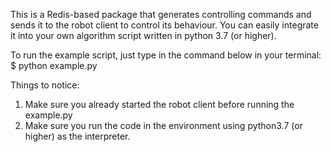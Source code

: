 This is a Redis-based package that generates controlling commands and sends it to the robot client to control its behaviour. You can easily integrate it into your own algorithm script written in python 3.7 (or higher).

To run the example script, just type in the command below in your terminal:
$ python example.py

Things to notice:
1) Make sure you already started the robot client before running the example.py
2) Make sure you run the code in the environment using python3.7 (or higher) as the interpreter.
